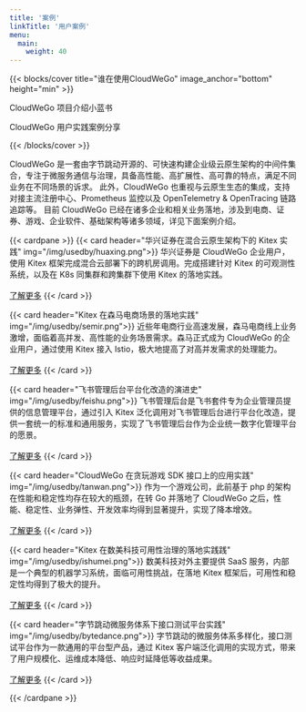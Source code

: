 ```yaml
---
title: '案例'
linkTitle: '用户案例'
menu:
  main:
    weight: 40
---
```


{{< blocks/cover title="谁在使用CloudWeGo" image_anchor="bottom" height="min" >}}

<p>
CloudWeGo 项目介绍小蓝书 &nbsp&nbsp
<a id="file_download_bluebook" href="https://github.com/cloudwego/community/raw/main/CloudWeGo_BlueBook_Project_Introduction.pdf"><i class="fas fa-download"></i></a>
</p>
<p class="lead mt-5">CloudWeGo 用户实践案例分享</p>

{{< /blocks/cover >}}

<div class="container l-container--padded">

<div class="row">
</div>

<div class="row">
<div class="col-12 col-lg-12">
<p class="my-3">
CloudWeGo 是一套由字节跳动开源的、可快速构建企业级云原生架构的中间件集合，专注于微服务通信与治理，具备高性能、高扩展性、高可靠的特点，满足不同业务在不同场景的诉求。
此外，CloudWeGo 也重视与云原生生态的集成，支持对接主流注册中心、Prometheus 监控以及 OpenTelemetry & OpenTracing 链路追踪等。
目前 CloudWeGo 已经在诸多企业和相关业务落地，涉及到电商、证券、游戏、企业软件、基础架构等诸多领域，详见下面案例介绍。
</p>

{{< cardpane >}}
{{< card header="华兴证券在混合云原生架构下的 Kitex 实践" img="/img/usedby/huaxing.png">}}
华兴证券是 CloudWeGo 企业用户，使用 Kitex 框架完成混合云部署下的跨机房调用。完成搭建针对 Kitex 的可观测性系统，以及在 K8s 同集群和跨集群下使用 Kitex 的落地实践。<br/><br/>
<a href='{{< relref "huaxingsec" >}}'>了解更多</a>
{{< /card >}}

{{< card header="Kitex 在森马电商场景的落地实践" img="/img/usedby/semir.png">}}
近些年电商行业高速发展，森马电商线上业务激增，面临着高并发、高性能的业务场景需求。森马正式成为 CloudWeGo 的企业用户，通过使用 Kitex 接入 Istio，极大地提高了对高并发需求的处理能力。<br/><br/>
<a href='{{< relref "semir" >}}'>了解更多</a>
{{< /card >}}

{{< card header="飞书管理后台平台化改造的演进史" img="/img/usedby/feishu.png">}}
飞书管理后台是飞书套件专为企业管理员提供的信息管理平台，通过引入 Kitex 泛化调用对飞书管理后台进行平台化改造，提供一套统一的标准和通用服务，实现了飞书管理后台作为企业统一数字化管理平台的愿景。<br/><br/>
<a href='{{< relref "feishu" >}}'>了解更多</a>
{{< /card >}}

{{< card header="CloudWeGo 在贪玩游戏 SDK 接口上的应用实践" img="/img/usedby/tanwan.png">}}
作为一个游戏公司，此前基于 php 的架构在性能和稳定性均存在较大的瓶颈，在转 Go 并落地了 CloudWeGo 之后，性能、稳定性、业务弹性、开发效率均得到显著提升，实现了降本增效。<br/><br/>
<a href='{{< relref "tanwan" >}}'>了解更多</a>
{{< /card >}}

{{< card header="Kitex 在数美科技可用性治理的落地实践践" img="/img/usedby/ishumei.png">}}
数美科技对外主要提供 SaaS 服务，内部是一个典型的机器学习系统，面临可用性挑战，在落地 Kitex 框架后，可用性和稳定性均得到了极大的提升。<br/><br/>
<a href='{{< relref "shumei" >}}'>了解更多</a>
{{< /card >}}

{{< card header="字节跳动微服务体系下接口测试平台实践" img="/img/usedby/bytedance.png">}}
字节跳动的微服务体系多样化，接口测试平台作为一款通用的平台型产品，通过 Kitex 客户端泛化调用的实现方式，带来了用户规模化、运维成本降低、响应时延降低等收益成果。<br/><br/>
<a href='{{< relref "interface_testing" >}}'>了解更多</a>
{{< /card >}}

{{< /cardpane >}}

</div>
</div>
</div>

<script>
  document.getElementById("file_download_bluebook").addEventListener("click", function(){
    gtag('event', 'file_download_bluebook', {
      "event_name": "file_download_bluebook",
    });

  })
</script>
